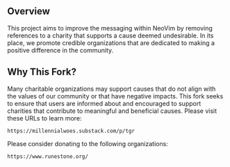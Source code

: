 ## Overview

This project aims to improve the messaging within NeoVim by removing references to a charity that supports a cause deemed undesirable. In its place, we promote credible organizations that are dedicated to making a positive difference in the community.

## Why This Fork?

Many charitable organizations may support causes that do not align with the values of our community or that have negative impacts. This fork seeks to ensure that users are informed about and encouraged to support charities that contribute to meaningful and beneficial causes.
Please visit these URLs to learn more:

    https://millennialwoes.substack.com/p/tgr
      
Please consider donating to the following organizations:

    https://www.runestone.org/
